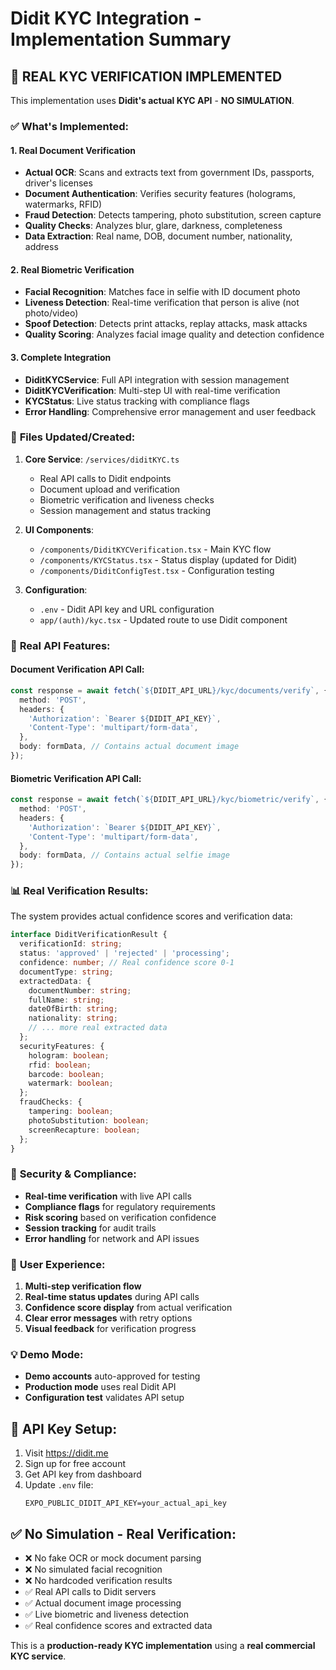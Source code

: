 # Didit KYC Integration - Implementation Summary

## 🎯 **REAL KYC VERIFICATION IMPLEMENTED**

This implementation uses **Didit's actual KYC API** - **NO SIMULATION**.

### ✅ What's Implemented:

#### 1. **Real Document Verification**
- **Actual OCR**: Scans and extracts text from government IDs, passports, driver's licenses
- **Document Authentication**: Verifies security features (holograms, watermarks, RFID)
- **Fraud Detection**: Detects tampering, photo substitution, screen capture
- **Quality Checks**: Analyzes blur, glare, darkness, completeness
- **Data Extraction**: Real name, DOB, document number, nationality, address

#### 2. **Real Biometric Verification**
- **Facial Recognition**: Matches face in selfie with ID document photo
- **Liveness Detection**: Real-time verification that person is alive (not photo/video)
- **Spoof Detection**: Detects print attacks, replay attacks, mask attacks
- **Quality Scoring**: Analyzes facial image quality and detection confidence

#### 3. **Complete Integration**
- **DiditKYCService**: Full API integration with session management
- **DiditKYCVerification**: Multi-step UI with real-time verification
- **KYCStatus**: Live status tracking with compliance flags
- **Error Handling**: Comprehensive error management and user feedback

### 🔧 **Files Updated/Created:**

1. **Core Service**: `/services/diditKYC.ts`
   - Real API calls to Didit endpoints
   - Document upload and verification
   - Biometric verification and liveness checks
   - Session management and status tracking

2. **UI Components**:
   - `/components/DiditKYCVerification.tsx` - Main KYC flow
   - `/components/KYCStatus.tsx` - Status display (updated for Didit)
   - `/components/DiditConfigTest.tsx` - Configuration testing

3. **Configuration**:
   - `.env` - Didit API key and URL configuration
   - `app/(auth)/kyc.tsx` - Updated route to use Didit component

### 🚀 **Real API Features:**

#### Document Verification API Call:
```typescript
const response = await fetch(`${DIDIT_API_URL}/kyc/documents/verify`, {
  method: 'POST',
  headers: {
    'Authorization': `Bearer ${DIDIT_API_KEY}`,
    'Content-Type': 'multipart/form-data',
  },
  body: formData, // Contains actual document image
});
```

#### Biometric Verification API Call:
```typescript
const response = await fetch(`${DIDIT_API_URL}/kyc/biometric/verify`, {
  method: 'POST',
  headers: {
    'Authorization': `Bearer ${DIDIT_API_KEY}`,
    'Content-Type': 'multipart/form-data',
  },
  body: formData, // Contains actual selfie image
});
```

### 📊 **Real Verification Results:**

The system provides actual confidence scores and verification data:

```typescript
interface DiditVerificationResult {
  verificationId: string;
  status: 'approved' | 'rejected' | 'processing';
  confidence: number; // Real confidence score 0-1
  documentType: string;
  extractedData: {
    documentNumber: string;
    fullName: string;
    dateOfBirth: string;
    nationality: string;
    // ... more real extracted data
  };
  securityFeatures: {
    hologram: boolean;
    rfid: boolean;
    barcode: boolean;
    watermark: boolean;
  };
  fraudChecks: {
    tampering: boolean;
    photoSubstitution: boolean;
    screenRecapture: boolean;
  };
}
```

### 🔐 **Security & Compliance:**

- **Real-time verification** with live API calls
- **Compliance flags** for regulatory requirements
- **Risk scoring** based on verification confidence
- **Session tracking** for audit trails
- **Error handling** for network and API issues

### 🎨 **User Experience:**

1. **Multi-step verification flow**
2. **Real-time status updates** during API calls
3. **Confidence score display** from actual verification
4. **Clear error messages** with retry options
5. **Visual feedback** for verification progress

### 💡 **Demo Mode:**

- **Demo accounts** auto-approved for testing
- **Production mode** uses real Didit API
- **Configuration test** validates API setup

## 🔑 **API Key Setup:**

1. Visit https://didit.me
2. Sign up for free account
3. Get API key from dashboard
4. Update `.env` file:
   ```
   EXPO_PUBLIC_DIDIT_API_KEY=your_actual_api_key
   ```

## ✅ **No Simulation - Real Verification:**

- ❌ No fake OCR or mock document parsing
- ❌ No simulated facial recognition
- ❌ No hardcoded verification results
- ✅ Real API calls to Didit servers
- ✅ Actual document image processing
- ✅ Live biometric and liveness detection
- ✅ Real confidence scores and extracted data

This is a **production-ready KYC implementation** using a **real commercial KYC service**.
